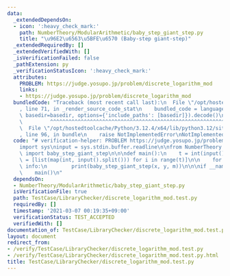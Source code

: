 ```yaml
---
data:
  _extendedDependsOn:
  - icon: ':heavy_check_mark:'
    path: NumberTheory/ModularArithmetic/baby_step_giant_step.py
    title: "\u96E2\u6563\u5BFE\u6570 (Baby-step giant-step)"
  _extendedRequiredBy: []
  _extendedVerifiedWith: []
  _isVerificationFailed: false
  _pathExtension: py
  _verificationStatusIcon: ':heavy_check_mark:'
  attributes:
    PROBLEM: https://judge.yosupo.jp/problem/discrete_logarithm_mod
    links:
    - https://judge.yosupo.jp/problem/discrete_logarithm_mod
  bundledCode: "Traceback (most recent call last):\n  File \"/opt/hostedtoolcache/Python/3.12.4/x64/lib/python3.12/site-packages/onlinejudge_verify/documentation/build.py\"\
    , line 71, in _render_source_code_stat\n    bundled_code = language.bundle(stat.path,\
    \ basedir=basedir, options={'include_paths': [basedir]}).decode()\n          \
    \         ^^^^^^^^^^^^^^^^^^^^^^^^^^^^^^^^^^^^^^^^^^^^^^^^^^^^^^^^^^^^^^^^^^^^^^^^^^^^^^^^^\n\
    \  File \"/opt/hostedtoolcache/Python/3.12.4/x64/lib/python3.12/site-packages/onlinejudge_verify/languages/python.py\"\
    , line 96, in bundle\n    raise NotImplementedError\nNotImplementedError\n"
  code: "# verification-helper: PROBLEM https://judge.yosupo.jp/problem/discrete_logarithm_mod\n\
    import sys\ninput = sys.stdin.buffer.readline\n\nfrom NumberTheory.ModularArithmetic.baby_step_giant_step\
    \ import baby_step_giant_step\n\n\ndef main():\n    t = int(input())\n    info\
    \ = [list(map(int, input().split())) for i in range(t)]\n\n    for x, y, m in\
    \ info:\n        print(baby_step_giant_step(x, y, m))\n\n\nif __name__ == '__main__':\n\
    \    main()\n"
  dependsOn:
  - NumberTheory/ModularArithmetic/baby_step_giant_step.py
  isVerificationFile: true
  path: TestCase/LibraryChecker/discrete_logarithm_mod.test.py
  requiredBy: []
  timestamp: '2021-03-07 00:19:35+09:00'
  verificationStatus: TEST_ACCEPTED
  verifiedWith: []
documentation_of: TestCase/LibraryChecker/discrete_logarithm_mod.test.py
layout: document
redirect_from:
- /verify/TestCase/LibraryChecker/discrete_logarithm_mod.test.py
- /verify/TestCase/LibraryChecker/discrete_logarithm_mod.test.py.html
title: TestCase/LibraryChecker/discrete_logarithm_mod.test.py
---
```

